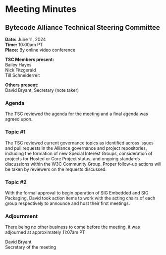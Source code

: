 # Meeting Minutes
## Bytecode Alliance Technical Steering Committee
**Date:** June 11, 2024  
**Time:** 10:00am PT  
**Place:**	By online video conference  

**TSC Members present:**  
Bailey Hayes  
Nick Fitzgerald  
Till Schneiderreit  

**Others present:**  
David Bryant, Secretary (note taker)

### Agenda
The TSC reviewed the agenda for the meeting and a final agenda was agreed upon.

### Topic #1
The TSC reviewed current governance topics as identified across issues and pull requests in the Alliance governance and project repositories, including the formation of new Special Interest Groups, consideration of projects for Hosted or Core Project status, and ongoing standards discussions within the W3C Community Group. Proper follow-up actions will be taken by reviewers on the requests discussed.   

### Topic #2
With the formal approval to begin operation of SIG Embedded and SIG Packaging, David took action items to work with the acting chairs of each group respectively to announce and host their first meetings.  

### Adjournment
There being no other business to come before the meeting, it was adjourned at approximately 11:07am PT

David Bryant  
Secretary of the meeting